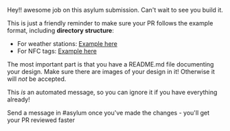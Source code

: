 Hey!! awesome job on this asylum submission. Can't wait to see you build it.

This is just a friendly reminder to make sure your PR follows the example format, including **directory structure**:

- For weather stations: [Example here](https://github.com/hackclub/asylum/tree/main/designs/weather_stations/dari_awesome_example)
- For NFC tags: [Example here](https://github.com/hackclub/asylum/tree/main/designs/nfc_keytags/hack_club_keytag)

The most important part is that you have a README.md file documenting your design. Make sure there are images of your design in it! Otherwise it will *not* be accepted.

This *is* an automated message, so you can ignore it if you have everything already! 

Send a message in #asylum once you've made the changes - you'll get your PR reviewed faster